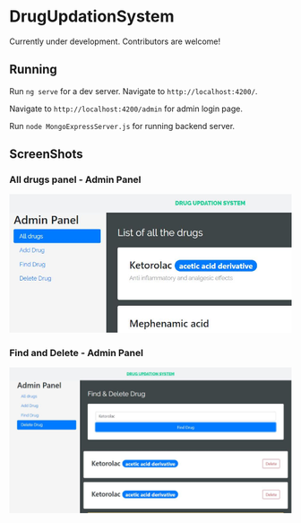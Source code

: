 # DrugUpdationSystem
Currently under development. Contributors are welcome!

## Running
Run `ng serve` for a dev server. Navigate to `http://localhost:4200/`. 

Navigate to `http://localhost:4200/admin` for admin login page.

Run `node MongoExpressServer.js` for running backend server.

## ScreenShots
### All drugs panel - Admin Panel
![ScreenShot1](drugsapp/screenshots/screenshot.JPG)

### Find and Delete - Admin Panel
![ScreenShot2](drugsapp/screenshots/screenshot2.JPG)
